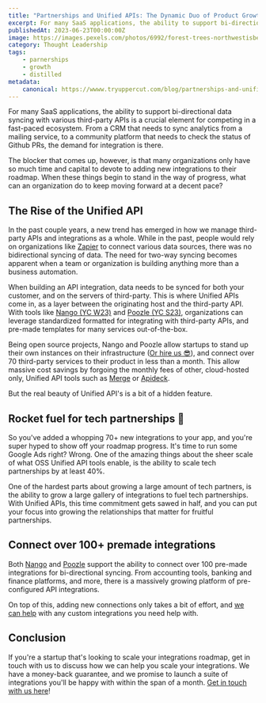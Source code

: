 ```yaml
---
title: "Partnerships and Unified APIs: The Dynamic Duo of Product Growth"
excerpt: For many SaaS applications, the ability to support bi-directional data syncing with various third-party APIs is a crucial element for competing in a fast-paced ecosystem.
publishedAt: 2023-06-23T00:00:00Z
image: https://images.pexels.com/photos/6992/forest-trees-northwestisbest-exploress.jpg?auto=compress&cs=tinysrgb&w=1260&h=750&dpr=2
category: Thought Leadership
tags: 
    - parnerships
    - growth
    - distilled
metadata:
    canonical: https://wwww.tryuppercut.com/blog/partnerships-and-unifiedapis
---
```


For many SaaS applications, the ability to support bi-directional data syncing with various third-party APIs is a crucial element for competing in a fast-paced ecosystem. From a CRM that needs to sync analytics from a mailing service, to a community platform that needs to check the status of Github PRs, the demand for integration is there.

The blocker that comes up, however, is that many organizations only have so much time and capital to devote to adding new integrations to their roadmap. When these things begin to stand in the way of progress, what can an organization do to keep moving forward at a decent pace? 

## The Rise of the Unified API 

In the past couple years, a new trend has emerged in how we manage third-party APIs and integrations as a whole. While in the past, people would rely on organizations like [Zapier](https://zapier.com/) to connect various data sources, there was no bidirectional syncing of data. The need for two-way syncing becomes apparent when a team or organization is building anything more than a business automation.

When building an API integration, data needs to be synced for both your customer, and on the servers of third-party. This is where Unified APIs come in, as a layer between the originating host and the third-party API. With tools like [Nango (YC W23)](https://www.nango.dev) and [Poozle (YC S23)](https://www.poozle.dev), organizations can leverage standardized formatted for integrating with third-party APIs, and pre-made templates for many services out-of-the-box. 

 Being open source projects, Nango and Poozle allow startups to stand up their own instances on their infrastructure ([Or hire us 😎](https://www.tryuppercut.com/)), and connect over 70 third-party services to their product in less than a month. This allow massive cost savings by forgoing the monthly fees of other, cloud-hosted only, Unified API tools such as [Merge](https://www.linkedin.com/company/merge-api/) or [Apideck](https://www.linkedin.com/company/apideck/?lipi=urn%3Ali%3Apage%3Ad_flagship3_pulse_read%3BvNTDkiEKTDStrtbyckeFPg%3D%3D).

But the real beauty of Unified API's is a bit of a hidden feature. 

## Rocket fuel for tech partnerships 🚀 

So you've added a whopping 70+ new integrations to your app, and you're super hyped to show off your roadmap progress. It's time to run some Google Ads right? Wrong. One of the amazing things about the sheer scale of what OSS Unified API tools enable, is the ability to scale tech partnerships by at least 40%.

One of the hardest parts about growing a large amount of tech partners, is the ability to grow a large gallery of integrations to fuel tech partnerships. With Unified APIs, this time commitment gets sawed in half, and you can put your focus into growing the relationships that matter for fruitful partnerships. 

## Connect over 100+ premade integrations 

Both [Nango](https://www.nango.dev) and [Poozle](https://www.poozle.dev) support the ability to connect over 100 pre-made integrations for bi-directional syncing. From accounting tools, banking and finance platforms, and more, there is a massively growing platform of pre-configured API integrations.

On top of this, adding new connections only takes a bit of effort, and [we can help](https://meetings.hubspot.com/james-bohrman) with any custom integrations you need help with. 

## Conclusion 

 If you're a startup that's looking to scale your integrations roadmap, get in touch with us to discuss how we can help you scale your integrations. We have a money-back guarantee, and we promise to launch a suite of integrations you'll be happy with within the span of a month. [Get in touch with us here](https://meetings.hubspot.com/james-bohrman)! 